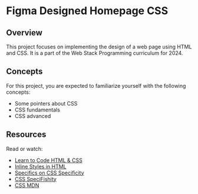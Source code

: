 # Figma Designed Homepage CSS

## Overview
This project focuses on implementing the design of a web page using HTML and CSS. It is a part of the Web Stack Programming curriculum for 2024.

## Concepts
For this project, you are expected to familiarize yourself with the following concepts:
- Some pointers about CSS
- CSS fundamentals
- CSS advanced

## Resources
Read or watch:
- [Learn to Code HTML & CSS](#) 
- [Inline Styles in HTML](#)
- [Specifics on CSS Specificity](#)
- [CSS SpeciFishity](#)
- [CSS MDN](#)
